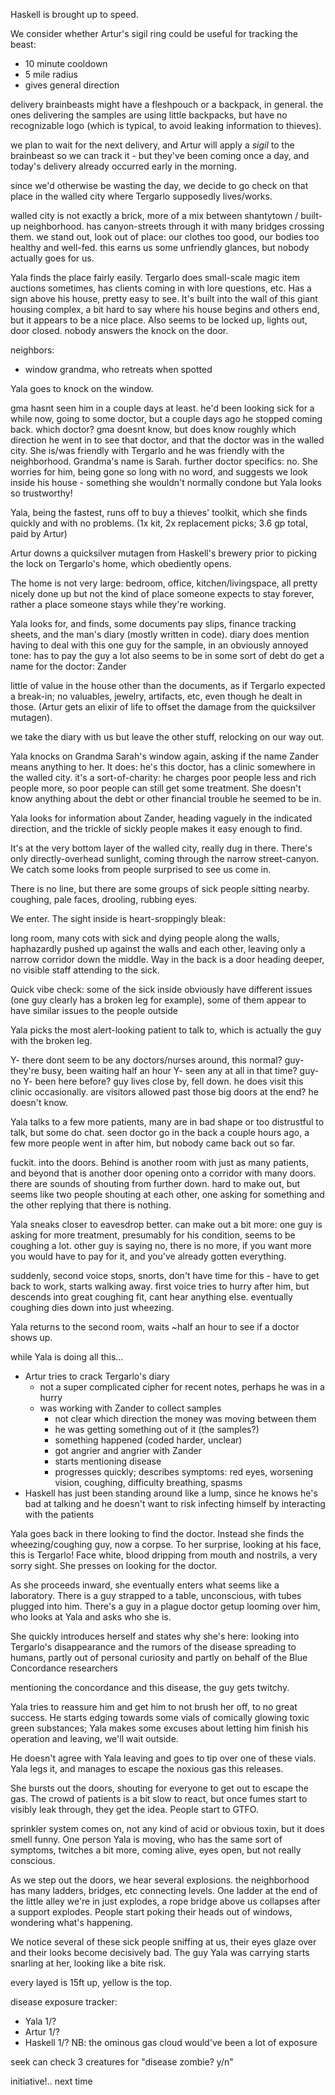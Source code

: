 Haskell is brought up to speed.

We consider whether Artur's sigil ring could be useful for tracking the beast:
- 10 minute cooldown
- 5 mile radius
- gives general direction

delivery brainbeasts might have a fleshpouch or a backpack, in general. the ones delivering the samples are using little backpacks, but have no recognizable logo (which is typical, to avoid leaking information to thieves).

we plan to wait for the next delivery, and Artur will apply a *sigil* to the brainbeast so we can track it - but they've been coming once a day, and today's delivery already occurred early in the morning.

since we'd otherwise be wasting the day, we decide to go check on that place in the walled city where Tergarlo supposedly lives/works.

walled city is not exactly a brick, more of a mix between shantytown / built-up neighborhood. has canyon-streets through it with many bridges crossing them. we stand out, look out of place: our clothes too good, our bodies too healthy and well-fed. this earns us some unfriendly glances, but nobody actually goes for us.

Yala finds the place fairly easily. Tergarlo does small-scale magic item auctions sometimes, has clients coming in with lore questions, etc. Has a sign above his house, pretty easy to see. It's built into the wall of this giant housing complex, a bit hard to say where his house begins and others end, but it appears to be a nice place. Also seems to be locked up, lights out, door closed. nobody answers the knock on the door.

neighbors:
- window grandma, who retreats when spotted

Yala goes to knock on the window.

gma hasnt seen him in a couple days at least. he'd been looking sick for a while now, going to some doctor, but a couple days ago he stopped coming back. which doctor? gma doesnt know, but does know roughly which direction he went in to see that doctor, and that the doctor was in the walled city. She is/was friendly with Tergarlo and he was friendly with the neighborhood. Grandma's name is Sarah. further doctor specifics: no. She worries for him, being gone so long with no word, and suggests we look inside his house - something she wouldn't normally condone but Yala looks so trustworthy!

Yala, being the fastest, runs off to buy a thieves' toolkit, which she finds quickly and with no problems. (1x kit, 2x replacement picks; 3.6 gp total, paid by Artur)

Artur downs a quicksilver mutagen from Haskell's brewery prior to picking the lock on Tergarlo's home, which obediently opens.

The home is not very large: bedroom, office, kitchen/livingspace, all pretty nicely done up but not the kind of place someone expects to stay forever, rather a place someone stays while they're working.

Yala looks for, and finds, some documents
pay slips, finance tracking sheets, and the man's diary (mostly written in code).
diary does mention having to deal with this one guy for the sample, in an obviously annoyed tone: has to pay the guy a lot
also seems to be in some sort of debt
do get a name for the doctor: Zander

little of value in the house other than the documents, as if Tergarlo expected a break-in; no valuables, jewelry, artifacts, etc, even though he dealt in those. (Artur gets an elixir of life to offset the damage from the quicksilver mutagen).

we take the diary with us but leave the other stuff, relocking on our way out.

Yala knocks on Grandma Sarah's window again, asking if the name Zander means anything to her. It does: he's this doctor, has a clinic somewhere in the walled city. it's a sort-of-charity: he charges poor people less and rich people more, so poor people can still get some treatment. She doesn't know anything about the debt or other financial trouble he seemed to be in.

Yala looks for information about Zander, heading vaguely in the indicated direction, and the trickle of sickly people makes it easy enough to find.

It's at the very bottom layer of the walled city, really dug in there. There's only directly-overhead sunlight, coming through the narrow street-canyon. We catch some looks from people surprised to see us come in.

There is no line, but there are some groups of sick people sitting nearby. coughing, pale faces, drooling, rubbing eyes.

We enter. The sight inside is heart-sroppingly bleak:

long room, many cots with sick and dying people along the walls, haphazardly pushed up against the walls and each other, leaving only a narrow corridor down the middle. Way in the back is a door heading deeper, no visible staff attending to the sick.

Quick vibe check: some of the sick inside obviously have different issues (one guy clearly has a broken leg for example), some of them appear to have similar issues to the people outside

Yala picks the most alert-looking patient to talk to, which is actually the guy with the broken leg.

Y- there dont seem to be any doctors/nurses around, this normal?
guy- they're busy, been waiting half an hour
Y- seen any at all in that time?
guy- no
Y- been here before?
guy lives close by, fell down. he does visit this clinic occasionally.
are visitors allowed past those big doors at the end? he doesn't know.

Yala talks to a few more patients, many are in bad shape or too distrustful to talk, but some do chat.
seen doctor go in the back a couple hours ago, a few more people went in after him, but nobody came back out so far.

fuckit. into the doors. Behind is another room with just as many patients, and beyond that is another door opening onto a corridor with many doors. there are sounds of shouting from further down. hard to make out, but seems like two people shouting at each other, one asking for something and the other replying that there is nothing.

Yala sneaks closer to eavesdrop better. can make out a bit more: one guy is asking for more treatment, presumably for his condition, seems to be coughing a lot. other guy is saying no, there is no more, if you want more you would have to pay for it, and you've already gotten everything.

suddenly, second voice stops, snorts, don't have time for this - have to get back to work, starts walking away. first voice tries to hurry after him, but descends into great coughing fit, cant hear anything else. eventually coughing dies down into just wheezing.

Yala returns to the second room, waits ~half an hour to see if a doctor shows up.

while Yala is doing all this...
- Artur tries to crack Tergarlo's diary
	- not a super complicated cipher for recent notes, perhaps he was in a hurry
	- was working with Zander to collect samples
		- not clear which direction the money was moving between them
		- he was getting something out of it (the samples?)
		- something happened (coded harder, unclear)
		- got angrier and angrier with Zander
		- starts mentioning disease
		- progresses quickly; describes symptoms: red eyes, worsening vision, coughing, difficulty breathing, spasms
- Haskell has just been standing around like a lump, since he knows he's bad at talking and he doesn't want to risk infecting himself by interacting with the patients

Yala goes back in there looking to find the doctor. Instead she finds the wheezing/coughing guy, now a corpse. To her surprise, looking at his face, this is Tergarlo! Face white, blood dripping from mouth and nostrils, a very sorry sight. She presses on looking for the doctor.

As she proceeds inward, she eventually enters what seems like a laboratory. There is a guy strapped to a table, unconscious, with tubes plugged into him. There's a guy in a plague doctor getup looming over him, who looks at Yala and asks who she is.

She quickly introduces herself and states why she's here: looking into Tergarlo's disappearance and the rumors of the disease spreading to humans, partly out of personal curiosity and partly on behalf of the Blue Concordance researchers

mentioning the concordance and this disease, the guy gets twitchy. 

Yala tries to reassure him and get him to not brush her off, to no great success. He starts edging towards some vials of comically glowing toxic green substances; Yala makes some excuses about letting him finish his operation and leaving, we'll wait outside.

He doesn't agree with Yala leaving and goes to tip over one of these vials. Yala legs it, and manages to escape the noxious gas this releases.

She bursts out the doors, shouting for everyone to get out to escape the gas. The crowd of patients is a bit slow to react, but once fumes start to visibly leak through, they get the idea. People start to GTFO.

sprinkler system comes on, not any kind of acid or obvious toxin, but it does smell funny. One person Yala is moving, who has the same sort of symptoms, twitches a bit more, coming alive, eyes open, but not really conscious.

As we step out the doors, we hear several explosions. the neighborhood has many ladders, bridges, etc connecting levels. One ladder at the end of the little alley we're in just explodes, a rope bridge above us collapses after a support explodes. People start poking their heads out of windows, wondering what's happening.

We notice several of these sick people sniffing at us, their eyes glaze over and their looks become decisively bad. The guy Yala was carrying starts snarling at her, looking like a bite risk.

every layed is 15ft up, yellow is the top.

disease exposure tracker:
- Yala 1/?
- Artur 1/?
- Haskell 1/?
NB: the ominous gas cloud would've been a lot of exposure

seek can check 3 creatures for "disease zombie? y/n"

initiative!.. next time